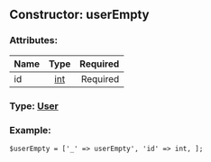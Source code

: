 ## Constructor: userEmpty  

### Attributes:

| Name     |    Type       | Required |
|----------|:-------------:|---------:|
|id|[int](../types/int.md) | Required|



### Type: [User](../types/User.md)


### Example:

```
$userEmpty = ['_' => userEmpty', 'id' => int, ];
```